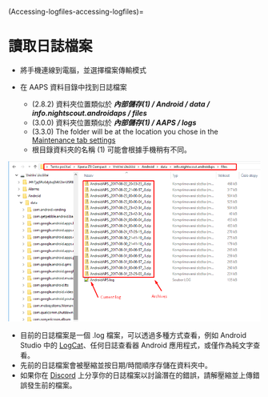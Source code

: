 (Accessing-logfiles-accessing-logfiles)=

# 讀取日誌檔案

* 將手機連線到電腦，並選擇檔案傳輸模式
* 在 AAPS 資料目錄中找到日誌檔案
    
    * (2.8.2) 資料夾位置類似於 ***內部儲存(1) / Android / data / info.nightscout.androidaps / files***
    * (3.0.0) 資料夾位置類似於 ***內部儲存(1) / AAPS / logs***
    * (3.3.0) The folder will be at the location you chose in the [Maintenance tab settings](#preferences-maintenance-settings)
    * 根目錄資料夾的名稱 (1) 可能會根據手機稍有不同。

![日誌](../images/aapslog.png)

* 目前的日誌檔案是一個 .log 檔案，可以透過多種方式查看，例如 Android Studio 中的 [LogCat](https://developer.android.com/studio/debug/am-logcat.html)、任何日誌查看器 Android 應用程式，或僅作為純文字查看。 
* 先前的日誌檔案會被壓縮並按日期/時間順序存儲在資料夾中。 
* 如果你在 [Discord](https://discord.gg/4fQUWHZ4Mw) 上分享你的日誌檔案以討論潛在的錯誤，請解壓縮並上傳錯誤發生前的檔案。